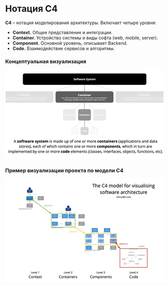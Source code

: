# Нотация C4

**C4** – нотация моделирования архитектуры. Включает четыре уровня:

- **Context.** Общее представление и интеграции.
- **Container.** Устройство системы и виды софта (web, mobile, server).
- **Component.** Основной уровень, описывает Backend.
- **Code.** Взаимодействие сервисов и алгоритмы.

### Концептуальная визуализация
![Концептуальная визуализация С4](images/StandartsNotations2-1.jpg)
### Пример визуализации проекта по модели C4
![Пример визуализации проекта по модели C4](images/StandartsNotations2-2.jpg)